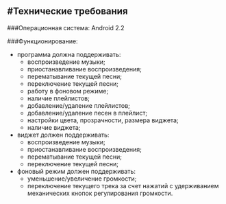 #Технические требования
----------
###Операционная система:
Android 2.2

###Функционирование:
* программа должна поддерживать:
  * воспроизведение музыки; 
  * приостанавливание воспроизведения;
  * перематывание текущей песни;
  * переключение текущей песни;
  * работу в фоновом режиме;
  * наличие плейлистов;
  * добавление/удаление плейлистов;
  * добавление/удаление песен в плейлист;
  * настройки цвета, прозрачности, размера виджета;
  * наличие виджета;
* виджет должен поддерживать:
  * воспроизведение музыки; 
  * приостанавливание воспроизведения;
  * перематывание текущей песни;
  * переключение текущей песни;
* фоновый режим должен поддерживать:
  * уменьшение/увеличение громкости;
  * переключение текущего трека за счет нажатий с удерживанием механических кнопок регулирования громкости.

